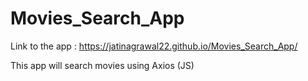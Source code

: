 # Movies_Search_App

Link to the app :  https://jatinagrawal22.github.io/Movies_Search_App/

This app will search movies using Axios (JS)
